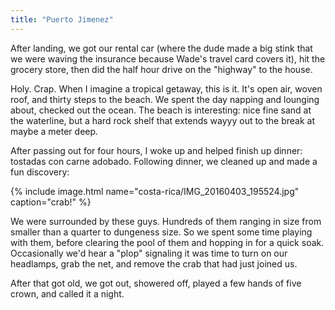 ```yaml
---
title: "Puerto Jimenez"
---
```


After landing, we got our rental car (where the dude made a big stink that we were waving the insurance because Wade's travel card covers it), hit the grocery store, then did the half hour drive on the "highway" to the house.

Holy. Crap. When I imagine a tropical getaway, this is it. It's open air, woven roof, and thirty steps to the beach. We spent the day napping and lounging about, checked out the ocean. The beach is interesting: nice fine sand at the waterline, but a hard rock shelf that extends wayyy out to the break at maybe a meter deep.

After passing out for four hours, I woke up and helped finish up dinner: tostadas con carne adobado. Following dinner, we cleaned up and made a fun discovery:

{% include image.html name="costa-rica/IMG_20160403_195524.jpg" caption="crab!" %}

We were surrounded by these guys. Hundreds of them ranging in size from smaller than a quarter to dungeness size. So we spent some time playing with them, before clearing the pool of them and hopping in for a quick soak. Occasionally we'd hear a "plop" signaling it was time to turn on our headlamps, grab the net, and remove the crab that had just joined us.

After that got old, we got out, showered off, played a few hands of five crown, and called it a night.
